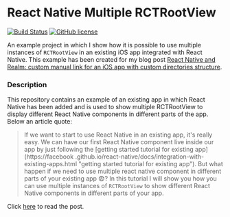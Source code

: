 # React Native Multiple RCTRootView

[![Build Status](https://travis-ci.org/chicio/React-Native-Multiple-RCTRootView.svg?branch=master)](https://travis-ci.org/chicio/React-Native-Multiple-RCTRootView)
[![GitHub license](https://img.shields.io/badge/license-MIT-blue.svg)](https://raw.githubusercontent.com/chicio/React-Native-Multiple-RCTRootView/master/LICENSE.md)

An example project in which I show how it is possible to use multiple instances of `RCTRootView` in an existing iOS app integrated with React Native. This example has been created for my blog post  [React Native and Realm: custom manual link for an iOS app with custom directories structure](https://www.fabrizioduroni.it/2017/12/08/react-native-multiple-instance-rctrootview.html "React Native: use multiple RTCRootView instances in an existing iOS app").

### Description

This repository contains an example of an existing app in which React Native has been added and is used to show multiple RCTRootView to display different React Native components in different parts of the app. Below an article quote:

> If we want to start to use React Native in an existing app, it's really easy. We can have our first React
Native component live inside our app by just following the [getting started tutorial for existing app](https://facebook
.github.io/react-native/docs/integration-with-existing-apps.html "getting started tutorial for existing app"). But what
happen if we need to use multiple react native component in different parts of your existing app :fearful:? In this
tutorial I will show you how you can use multiple instances of  `RCTRootView` to show different React Native components
in different parts of your app.

Click [here](https://www.fabrizioduroni.it/2017/12/08/react-native-multiple-instance-rctrootview.html "React Native: use multiple RTCRootView instances in an existing iOS app") to read the post.
